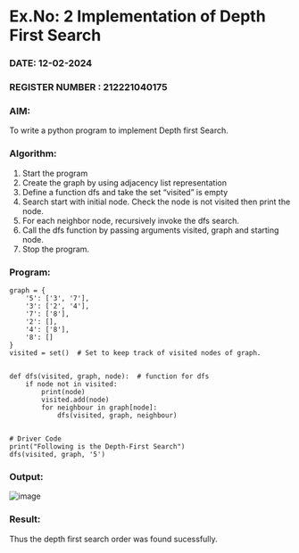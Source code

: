 # Ex.No: 2  Implementation of Depth First Search
### DATE:  12-02-2024                                                                          
### REGISTER NUMBER : 212221040175
### AIM: 
To write a python program to implement Depth first Search. 
### Algorithm:
1. Start the program
2. Create the graph by using adjacency list representation
3. Define a function dfs and take the set “visited” is empty 
4. Search start with initial node. Check the node is not visited then print the node.
5. For each neighbor node, recursively invoke the dfs search.
6. Call the dfs function by passing arguments visited, graph and starting node.
7. Stop the program.
### Program:
```
graph = {
    '5': ['3', '7'],
    '3': ['2', '4'],
    '7': ['8'],
    '2': [],
    '4': ['8'],
    '8': []
}
visited = set()  # Set to keep track of visited nodes of graph.


def dfs(visited, graph, node):  # function for dfs
    if node not in visited:
        print(node)
        visited.add(node)
        for neighbour in graph[node]:
            dfs(visited, graph, neighbour)


# Driver Code
print("Following is the Depth-First Search")
dfs(visited, graph, '5')
```

### Output:
![image](https://github.com/Vaish-1011/AI_Lab_2023-24/assets/135130074/0c446924-08af-459e-9871-828ba5ba7b12)


### Result:
Thus the depth first search order was found sucessfully.
